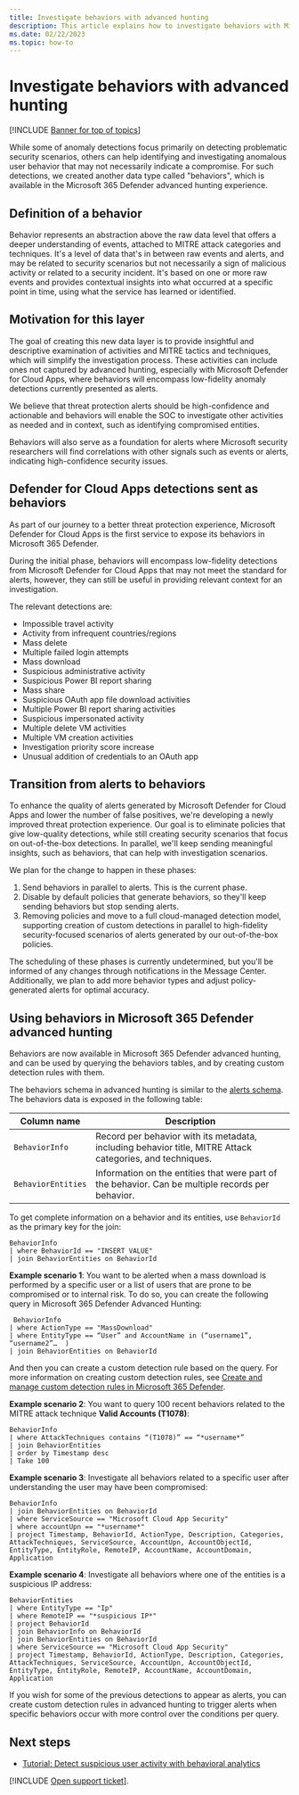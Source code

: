 ```yaml
---
title: Investigate behaviors with advanced hunting
description: This article explains how to investigate behaviors with Microsoft 365 Defender advanced hunting in Microsoft Defender for Cloud Apps. 
ms.date: 02/22/2023
ms.topic: how-to
---
```

# Investigate behaviors with advanced hunting

[!INCLUDE [Banner for top of topics](includes/banner.md)]

While some of anomaly detections focus primarily on detecting problematic security scenarios, others can help identifying and investigating anomalous user behavior that may not necessarily indicate a compromise. For such detections, we created another data type called "behaviors", which is available in the Microsoft 365 Defender advanced hunting experience.

## Definition of a behavior

Behavior represents an abstraction above the raw data level that offers a deeper understanding of events, attached to MITRE attack categories and techniques. It's a level of data that's in between raw events and alerts, and may be related to security scenarios but not necessarily a sign of malicious activity or related to a security incident. It's based on one or more raw events and provides contextual insights into what occurred at a specific point in time, using what the service has learned or identified.

## Motivation for this layer

The goal of creating this new data layer is to provide insightful and descriptive examination of activities and MITRE tactics and techniques, which will simplify the investigation process. These activities can include ones not captured by advanced hunting, especially with Microsoft Defender for Cloud Apps, where behaviors will encompass low-fidelity anomaly detections currently presented as alerts.

We believe that threat protection alerts should be high-confidence and actionable and behaviors will enable the SOC to investigate other activities as needed and in context, such as identifying compromised entities.

Behaviors will also serve as a foundation for alerts where Microsoft security researchers will find correlations with other signals such as events or alerts, indicating high-confidence security issues.

## Defender for Cloud Apps detections sent as behaviors

As part of our journey to a better threat protection experience, Microsoft Defender for Cloud Apps is the first service to expose its behaviors in Microsoft 365 Defender.

During the initial phase, behaviors will encompass low-fidelity detections from Microsoft Defender for Cloud Apps that may not meet the standard for alerts, however, they can still be useful in providing relevant context for an investigation.

The relevant detections are:

- Impossible travel activity
- Activity from infrequent countries/regions
- Mass delete
- Multiple failed login attempts
- Mass download
- Suspicious administrative activity
- Suspicious Power BI report sharing
- Mass share
- Suspicious OAuth app file download activities
- Multiple Power BI report sharing activities
- Suspicious impersonated activity
- Multiple delete VM activities
- Multiple VM creation activities
- Investigation priority score increase
- Unusual addition of credentials to an OAuth app

## Transition from alerts to behaviors

To enhance the quality of alerts generated by Microsoft Defender for Cloud Apps and lower the number of false positives, we're developing a newly improved threat protection experience. Our goal is to eliminate policies that give low-quality detections, while still creating security scenarios that focus on out-of-the-box detections. In parallel, we'll keep sending meaningful insights, such as behaviors, that can help with investigation scenarios.

We plan for the change to happen in these phases:

1. Send behaviors in parallel to alerts. This is the current phase.
1. Disable by default policies that generate behaviors, so they'll keep sending behaviors but stop sending alerts.
1. Removing policies and move to a full cloud-managed detection model, supporting creation of custom detections in parallel to high-fidelity security-focused scenarios of alerts generated by our out-of-the-box policies.

The scheduling of these phases is currently undetermined, but you'll be informed of any changes through notifications in the Message Center. Additionally, we plan to add more behavior types and adjust policy-generated alerts for optimal accuracy.

## Using behaviors in Microsoft 365 Defender advanced hunting

Behaviors are now available in Microsoft 365 Defender advanced hunting, and can be used by querying the behaviors tables, and by creating custom detection rules with them.

The behaviors schema in advanced hunting is similar to the [alerts schema](/microsoft-365/security/defender/advanced-hunting-alertinfo-table). The behaviors data is exposed in the following table:

|Column name  |Description  |
|---------|---------|
|`BehaviorInfo`    |  Record per behavior with its metadata, including behavior title, MITRE Attack categories, and techniques. |
| `BehaviorEntities`      | Information on the entities that were part of the behavior. Can be multiple records per behavior.        |

To get complete information on a behavior and its entities, use `BehaviorId` as the primary key for the join:

```kusto
BehaviorInfo
| where BehaviorId == "INSERT VALUE"
| join BehaviorEntities on BehaviorId
```

**Example scenario 1**: You want to be alerted when a mass download is performed by a specific user or a list of users that are prone to be compromised or to internal risk. To do so, you can create the following query in Microsoft 365 Defender Advanced Hunting:

```kusto
 BehaviorInfo
| where ActionType == "MassDownload" 
| where EntityType == “User” and AccountName in (“username1”, “username2”…  ) 
| join BehaviorEntities on BehaviorId
```

And then you can create a custom detection rule based on the query. For more information on creating custom detection rules, see [Create and manage custom detection rules in Microsoft 365 Defender](/microsoft-365/security/defender/custom-detection-rules).

**Example scenario 2**: You want to query 100 recent behaviors related to the MITRE attack technique **Valid Accounts (T1078)**:

```kusto
BehaviorInfo
| where AttackTechniques contains “(T1078)” == “*username*” 
| join BehaviorEntities 
| order by Timestamp desc 
| Take 100
```

**Example scenario 3**: Investigate all behaviors related to a specific user after understanding the user may have been compromised:

```kusto
BehaviorInfo
| join BehaviorEntities on BehaviorId
| where ServiceSource == "Microsoft Cloud App Security"
| where accountUpn == "*username*"
| project Timestamp, BehaviorId, ActionType, Description, Categories, AttackTechniques, ServiceSource, AccountUpn, AccountObjectId, EntityType, EntityRole, RemoteIP, AccountName, AccountDomain, Application
```

**Example scenario 4**: Investigate all behaviors where one of the entities is a suspicious IP address:

```kusto
BehaviorEntities
| where EntityType == "Ip"
| where RemoteIP == "*suspicious IP*"
| project BehaviorId
| join BehaviorInfo on BehaviorId
| join BehaviorEntities on BehaviorId
| where ServiceSource == "Microsoft Cloud App Security"
| project Timestamp, BehaviorId, ActionType, Description, Categories, AttackTechniques, ServiceSource, AccountUpn, AccountObjectId, EntityType, EntityRole, RemoteIP, AccountName, AccountDomain, Application
```

If you wish for some of the previous detections to appear as alerts, you can create custom detection rules in advanced hunting to trigger alerts when specific behaviors occur with more control over the conditions per query.

## Next steps

- [Tutorial: Detect suspicious user activity with behavioral analytics](tutorial-suspicious-activity.md)

[!INCLUDE [Open support ticket](includes/support.md)].
